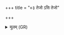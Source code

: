 +++
title = "०३ तेजो ऽसि तेजो"

+++
<details><summary>मूलम् (GR)</summary>

तेजो ऽसि तेजो मयि धेहि स्वाहा ॥
</details>